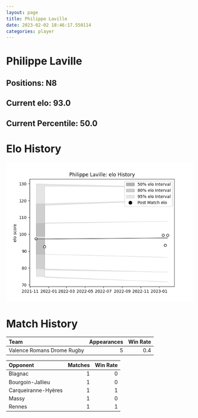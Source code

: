 ```yaml
---  
layout: page  
title: Philippe Laville  
date: 2023-02-02 18:46:17.550114  
categories: player  
---
```

# Philippe Laville

## Positions: N8

## Current elo: 93.0

## Current Percentile: 50.0

# Elo History


![elo history](history_PhilippeLaville.png)
# Match History


| Team                       |   Appearances |   Win Rate |
|:---------------------------|--------------:|-----------:|
| Valence Romans Drome Rugby |             5 |        0.4 |

| Opponent            |   Matches |   Win Rate |
|:--------------------|----------:|-----------:|
| Blagnac             |         1 |          0 |
| Bourgoin-Jallieu    |         1 |          0 |
| Carqueiranne-Hyères |         1 |          1 |
| Massy               |         1 |          0 |
| Rennes              |         1 |          1 |